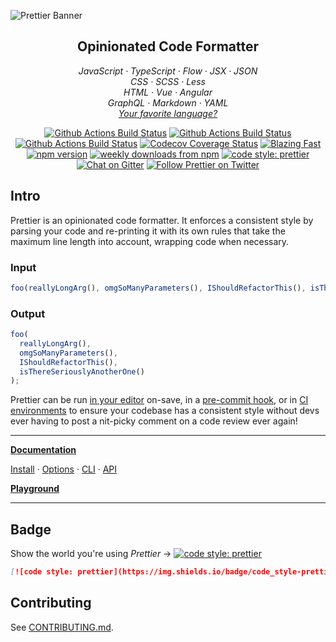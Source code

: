 ![Prettier Banner](https://raw.githubusercontent.com/prettier/prettier-logo/master/images/prettier-banner-light.png)

<h2 align="center">Opinionated Code Formatter</h2>

<p align="center">
  <em>
    JavaScript
    · TypeScript
    · Flow
    · JSX
    · JSON
  </em>
  <br />
  <em>
    CSS
    · SCSS
    · Less
  </em>
  <br />
  <em>
    HTML
    · Vue
    · Angular
  </em>
  <br />
  <em>
    GraphQL
    · Markdown
    · YAML
  </em>
  <br />
  <em>
    <a href="https://prettier.io/docs/en/plugins.html">
      Your favorite language?
    </a>
  </em>
</p>

<p align="center">
  <a href="https://github.com/prettier/prettier/actions?query=workflow%3AProd+branch%3Amaster">
    <img alt="Github Actions Build Status" src="https://img.shields.io/github/workflow/status/prettier/prettier/Prod?label=Prod&style=flat-square"></a>
  <a href="https://github.com/prettier/prettier/actions?query=workflow%3ADev+branch%3Amaster">
    <img alt="Github Actions Build Status" src="https://img.shields.io/github/workflow/status/prettier/prettier/Dev?label=Dev&style=flat-square"></a>
  <a href="https://github.com/prettier/prettier/actions?query=workflow%3ALint+branch%3Amaster">
    <img alt="Github Actions Build Status" src="https://img.shields.io/github/workflow/status/prettier/prettier/Lint?label=Lint&style=flat-square"></a>
  <a href="https://codecov.io/gh/prettier/prettier">
    <img alt="Codecov Coverage Status" src="https://img.shields.io/codecov/c/github/prettier/prettier.svg?style=flat-square"></a>
  <a href="https://twitter.com/acdlite/status/974390255393505280">
    <img alt="Blazing Fast" src="https://img.shields.io/badge/speed-blazing%20%F0%9F%94%A5-brightgreen.svg?style=flat-square"></a>
  <br/>
  <a href="https://www.npmjs.com/package/prettier">
    <img alt="npm version" src="https://img.shields.io/npm/v/prettier.svg?style=flat-square"></a>
  <a href="https://www.npmjs.com/package/prettier">
    <img alt="weekly downloads from npm" src="https://img.shields.io/npm/dw/prettier.svg?style=flat-square"></a>
  <a href="#badge">
    <img alt="code style: prettier" src="https://img.shields.io/badge/code_style-prettier-ff69b4.svg?style=flat-square"></a>
  <a href="https://gitter.im/jlongster/prettier">
    <img alt="Chat on Gitter" src="https://img.shields.io/gitter/room/jlongster/prettier.svg?style=flat-square"></a>
  <a href="https://twitter.com/PrettierCode">
    <img alt="Follow Prettier on Twitter" src="https://img.shields.io/twitter/follow/prettiercode.svg?label=follow+prettier&style=flat-square"></a>
</p>

## Intro

Prettier is an opinionated code formatter. It enforces a consistent style by parsing your code and re-printing it with its own rules that take the maximum line length into account, wrapping code when necessary.

### Input

<!-- prettier-ignore -->
```js
foo(reallyLongArg(), omgSoManyParameters(), IShouldRefactorThis(), isThereSeriouslyAnotherOne());
```

### Output

```js
foo(
  reallyLongArg(),
  omgSoManyParameters(),
  IShouldRefactorThis(),
  isThereSeriouslyAnotherOne()
);
```

Prettier can be run [in your editor](http://prettier.io/docs/en/editors.html) on-save, in a [pre-commit hook](https://prettier.io/docs/en/precommit.html), or in [CI environments](https://prettier.io/docs/en/cli.html#list-different) to ensure your codebase has a consistent style without devs ever having to post a nit-picky comment on a code review ever again!

---

**[Documentation](https://prettier.io/docs/en/)**

<!-- prettier-ignore -->
[Install](https://prettier.io/docs/en/install.html) ·
[Options](https://prettier.io/docs/en/options.html) ·
[CLI](https://prettier.io/docs/en/cli.html) ·
[API](https://prettier.io/docs/en/api.html)

**[Playground](https://prettier.io/playground/)**

---

## Badge

Show the world you're using _Prettier_ → [![code style: prettier](https://img.shields.io/badge/code_style-prettier-ff69b4.svg?style=flat-square)](https://github.com/prettier/prettier)

```md
[![code style: prettier](https://img.shields.io/badge/code_style-prettier-ff69b4.svg?style=flat-square)](https://github.com/prettier/prettier)
```

## Contributing

See [CONTRIBUTING.md](CONTRIBUTING.md).
